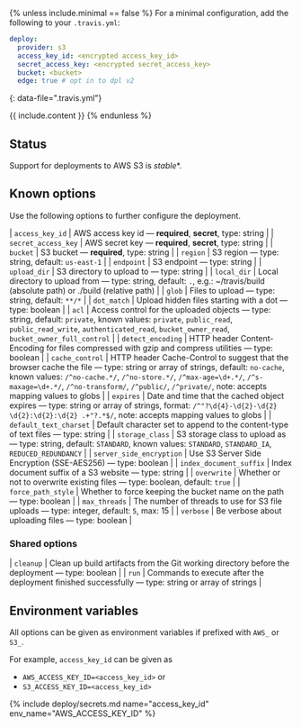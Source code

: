 {% unless include.minimal == false %}
For a minimal configuration, add the following to your `.travis.yml`:

```yaml
deploy:
  provider: s3
  access_key_id: <encrypted access_key_id>
  secret_access_key: <encrypted secret_access_key>
  bucket: <bucket>
  edge: true # opt in to dpl v2
```
{: data-file=".travis.yml"}



{{ include.content }}
{% endunless %}

## Status

Support for deployments to AWS S3 is *stable**.
## Known options

Use the following options to further configure the deployment.

| `access_key_id` | AWS access key id &mdash; **required**, **secret**, type: string |
| `secret_access_key` | AWS secret key &mdash; **required**, **secret**, type: string |
| `bucket` | S3 bucket &mdash; **required**, type: string |
| `region` | S3 region &mdash; type: string, default: `us-east-1` |
| `endpoint` | S3 endpoint &mdash; type: string |
| `upload_dir` | S3 directory to upload to &mdash; type: string |
| `local_dir` | Local directory to upload from &mdash; type: string, default: `.`, e.g.: ~/travis/build (absolute path) or ./build (relative path) |
| `glob` | Files to upload &mdash; type: string, default: `**/*` |
| `dot_match` | Upload hidden files starting with a dot &mdash; type: boolean |
| `acl` | Access control for the uploaded objects &mdash; type: string, default: `private`, known values: `private`, `public_read`, `public_read_write`, `authenticated_read`, `bucket_owner_read`, `bucket_owner_full_control` |
| `detect_encoding` | HTTP header Content-Encoding for files compressed with gzip and compress utilities &mdash; type: boolean |
| `cache_control` | HTTP header Cache-Control to suggest that the browser cache the file &mdash; type: string or array of strings, default: `no-cache`, known values: `/^no-cache.*/`, `/^no-store.*/`, `/^max-age=\d+.*/`, `/^s-maxage=\d+.*/`, `/^no-transform/`, `/^public/`, `/^private/`, note: accepts mapping values to globs |
| `expires` | Date and time that the cached object expires &mdash; type: string or array of strings, format: `/^"?\d{4}-\d{2}-\d{2} \d{2}:\d{2}:\d{2} .+"?.*$/`, note: accepts mapping values to globs |
| `default_text_charset` | Default character set to append to the content-type of text files &mdash; type: string |
| `storage_class` | S3 storage class to upload as &mdash; type: string, default: `STANDARD`, known values: `STANDARD`, `STANDARD_IA`, `REDUCED_REDUNDANCY` |
| `server_side_encryption` | Use S3 Server Side Encryption (SSE-AES256) &mdash; type: boolean |
| `index_document_suffix` | Index document suffix of a S3 website &mdash; type: string |
| `overwrite` | Whether or not to overwrite existing files &mdash; type: boolean, default: `true` |
| `force_path_style` | Whether to force keeping the bucket name on the path &mdash; type: boolean |
| `max_threads` | The number of threads to use for S3 file uploads &mdash; type: integer, default: `5`, max: 15 |
| `verbose` | Be verbose about uploading files &mdash; type: boolean |

### Shared options

| `cleanup` | Clean up build artifacts from the Git working directory before the deployment &mdash; type: boolean |
| `run` | Commands to execute after the deployment finished successfully &mdash; type: string or array of strings |

## Environment variables

All options can be given as environment variables if prefixed with `AWS_` or `S3_`.

For example, `access_key_id` can be given as 

* `AWS_ACCESS_KEY_ID=<access_key_id>` or 
* `S3_ACCESS_KEY_ID=<access_key_id>`

{% include deploy/secrets.md name="access_key_id" env_name="AWS_ACCESS_KEY_ID" %}